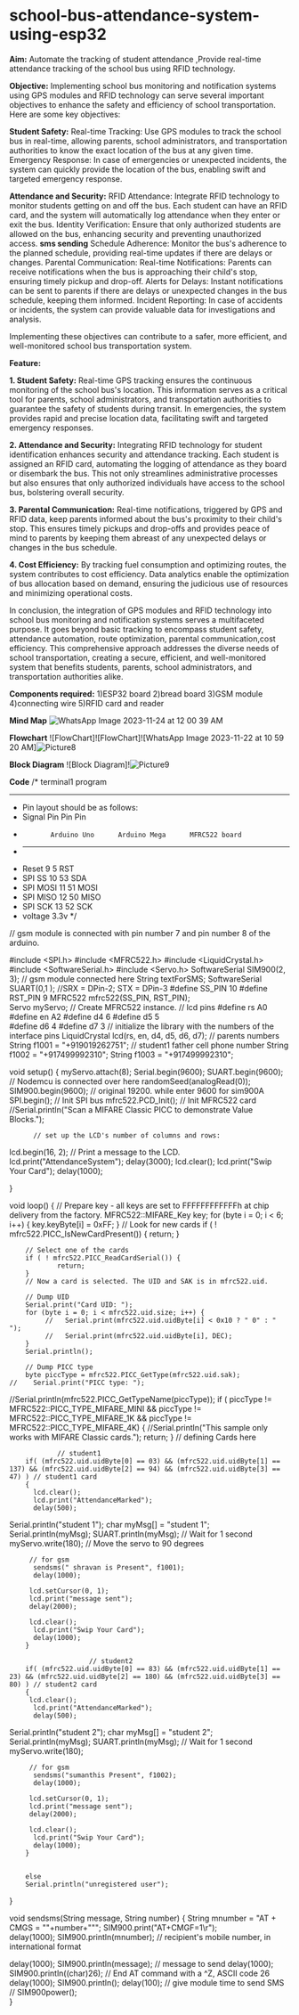 # school-bus-attendance-system-using-esp32
 **Aim:**
 Automate the tracking of student attendance ,Provide real-time attendance tracking of the school bus using RFID technology. 

**Objective:**
Implementing school bus monitoring and notification systems using GPS modules and RFID technology can serve several important objectives to enhance the safety and efficiency of school transportation. Here are some key objectives:

**Student Safety:**
Real-time Tracking: Use GPS modules to track the school bus in real-time, allowing parents, school administrators, and transportation authorities to know the exact location of the bus at any given time.
Emergency Response: In case of emergencies or unexpected incidents, the system can quickly provide the location of the bus, enabling swift and targeted emergency response.

**Attendance and Security:**
RFID Attendance: Integrate RFID technology to monitor students getting on and off the bus. Each student can have an RFID card, and the system will automatically log attendance when they enter or exit the bus.
Identity Verification: Ensure that only authorized students are allowed on the bus, enhancing security and preventing unauthorized access.
**sms sending**
Schedule Adherence: Monitor the bus's adherence to the planned schedule, providing real-time updates if there are delays or changes.
Parental Communication:
Real-time Notifications: Parents can receive notifications when the bus is approaching their child's stop, ensuring timely pickup and drop-off.
Alerts for Delays: Instant notifications can be sent to parents if there are delays or unexpected changes in the bus schedule, keeping them informed.
Incident Reporting: In case of accidents or incidents, the system can provide valuable data for investigations and analysis.

Implementing these objectives can contribute to a safer, more efficient, and well-monitored school bus transportation system.

**Feature:** 

**1. Student Safety:**
Real-time GPS tracking ensures the continuous monitoring of the school bus's location. This information serves as a critical tool for parents, school administrators, and transportation authorities to guarantee the safety of students during transit. In emergencies, the system provides rapid and precise location data, facilitating swift and targeted emergency responses.

**2. Attendance and Security:**
Integrating RFID technology for student identification enhances security and attendance tracking. Each student is assigned an RFID card, automating the logging of attendance as they board or disembark the bus. This not only streamlines administrative processes but also ensures that only authorized individuals have access to the school bus, bolstering overall security.

**3. Parental Communication:**
Real-time notifications, triggered by GPS and RFID data, keep parents informed about the bus's proximity to their child's stop. This ensures timely pickups and drop-offs and provides peace of mind to parents by keeping them abreast of any unexpected delays or changes in the bus schedule.

**4. Cost Efficiency:**
By tracking fuel consumption and optimizing routes, the system contributes to cost efficiency. Data analytics enable the optimization of bus allocation based on demand, ensuring the judicious use of resources and minimizing operational costs.

In conclusion, the integration of GPS modules and RFID technology into school bus monitoring and notification systems serves a multifaceted purpose. It goes beyond basic tracking to encompass student safety, attendance automation, route optimization, parental communication,cost efficiency. This comprehensive approach addresses the diverse needs of school transportation, creating a secure, efficient, and well-monitored system that benefits students, parents, school administrators, and transportation authorities alike.

**Components required:**
1)ESP32 board
2)bread board
3)GSM module
4)connecting wire
5)RFID card and reader

**Mind Map**
![WhatsApp Image 2023-11-24 at 12 00 39 AM](https://github.com/Sumanthpoojaryy/school-bus-monitoring-system-using-esp32/assets/149647214/48822a00-5198-437b-87aa-43ad89853dae)




**Flowchart**
![FlowChart]![FlowChart]![WhatsApp Image 2023-11-22 at 10 59 20 AM]![Picture8](https://github.com/Sumanthpoojaryy/school-bus-monitoring-system-using-esp32/assets/149647214/5d33932a-bb31-4579-a1fa-57847c08f0b3)


**Block Diagram**
![Block Diagram]!![Picture9](https://github.com/Sumanthpoojaryy/school-bus-monitoring-system-using-esp32/assets/149647214/2e5cca5f-ee68-4d6d-b300-43a14d4b1f97)


**Code**
/* terminal1 program
 
 ----------------------------------------------------------------------------- 
 * Pin layout should be as follows:
 * Signal     Pin              Pin               Pin
 *            Arduino Uno      Arduino Mega      MFRC522 board
 * ------------------------------------------------------------
 * Reset      9                5                 RST
 * SPI SS     10               53                SDA
 * SPI MOSI   11               51                MOSI
 * SPI MISO   12               50                MISO
 * SPI SCK    13               52                SCK
 * voltage 3.3v 
 */
 
 
 // gsm module is connected with pin number 7 and pin number 8 of the arduino. 

#include <SPI.h>
#include <MFRC522.h>
#include <LiquidCrystal.h>
#include <SoftwareSerial.h>
#include <Servo.h>
SoftwareSerial SIM900(2, 3); // gsm module connected here
String textForSMS;
SoftwareSerial SUART(0,1 ); //SRX = DPin-2; STX = DPin-3
#define SS_PIN 10
#define RST_PIN 9
MFRC522 mfrc522(SS_PIN, RST_PIN);  
Servo myServo;      // Create MFRC522 instance.
// lcd pins
#define rs A0
#define en A2 
#define d4 6 
#define d5 5  
#define d6 4 
#define d7 3 
// initialize the library with the numbers of the interface pins
LiquidCrystal lcd(rs, en, d4, d5, d6, d7);
// parents numbers 
String f1001 = "+919019262751"; // student1 father cell phone number
String f1002 = "+917499992310"; 
String f1003 = "+917499992310"; 

void setup() {
  myServo.attach(8);
        Serial.begin(9600); 
         SUART.begin(9600);       // Nodemcu is connected over here
        randomSeed(analogRead(0));
        SIM900.begin(9600); // original 19200. while enter 9600 for sim900A
        SPI.begin();                // Init SPI bus
        mfrc522.PCD_Init();        // Init MFRC522 card
        //Serial.println("Scan a MIFARE Classic PICC to demonstrate Value Blocks.");
        
          // set up the LCD's number of columns and rows: 
  lcd.begin(16, 2);
  // Print a message to the LCD.
  lcd.print("AttendanceSystem");
  delay(3000); 
  lcd.clear(); 
  lcd.print("Swip Your Card"); 
  delay(1000); 
  
  
}

void loop() {
        // Prepare key - all keys are set to FFFFFFFFFFFFh at chip delivery from the factory.
        MFRC522::MIFARE_Key key;
        for (byte i = 0; i < 6; i++) {
                key.keyByte[i] = 0xFF;
        }
        // Look for new cards
        if ( ! mfrc522.PICC_IsNewCardPresent()) {
                return;
        }

        // Select one of the cards
        if ( ! mfrc522.PICC_ReadCardSerial()) {
                return;
        }
        // Now a card is selected. The UID and SAK is in mfrc522.uid.
        
        // Dump UID
        Serial.print("Card UID: ");
        for (byte i = 0; i < mfrc522.uid.size; i++) {
             //   Serial.print(mfrc522.uid.uidByte[i] < 0x10 ? " 0" : " ");
             //   Serial.print(mfrc522.uid.uidByte[i], DEC);
        } 
        Serial.println();

        // Dump PICC type
        byte piccType = mfrc522.PICC_GetType(mfrc522.uid.sak);
    //    Serial.print("PICC type: ");
//Serial.println(mfrc522.PICC_GetTypeName(piccType));
        if (        piccType != MFRC522::PICC_TYPE_MIFARE_MINI 
                &&        piccType != MFRC522::PICC_TYPE_MIFARE_1K
                &&        piccType != MFRC522::PICC_TYPE_MIFARE_4K) {
                //Serial.println("This sample only works with MIFARE Classic cards.");
                return;
        }
        // defining Cards here 
 
                // student1
        if( (mfrc522.uid.uidByte[0] == 03) && (mfrc522.uid.uidByte[1] == 137) && (mfrc522.uid.uidByte[2] == 94) && (mfrc522.uid.uidByte[3] == 47) ) // student1 card
        {
          lcd.clear();
          lcd.print("AttendanceMarked");
          delay(500); 
Serial.println("student 1");
    char myMsg[] = "student 1";
     Serial.println(myMsg); 
     SUART.println(myMsg); // Wait for 1 second
  myServo.write(180); // Move the servo to 90 degrees
        
         // for gsm   
          sendsms(" shravan is Present", f1001);
          delay(1000);   
        
         lcd.setCursor(0, 1);
         lcd.print("message sent"); 
         delay(2000); 
         
         lcd.clear(); 
          lcd.print("Swip Your Card");
          delay(1000); 
        }
        
                        // student2
        if( (mfrc522.uid.uidByte[0] == 83) && (mfrc522.uid.uidByte[1] == 23) && (mfrc522.uid.uidByte[2] == 180) && (mfrc522.uid.uidByte[3] == 80) ) // student2 card
        {
         lcd.clear();
          lcd.print("AttendanceMarked");
          delay(500); 
  Serial.println("student 2");
  char myMsg[] = "student 2";
     Serial.println(myMsg); 
     SUART.println(myMsg); // Wait for 1 second
  myServo.write(180); 
        
         // for gsm   
          sendsms("sumanthis Present", f1002);
          delay(1000);   
        
         lcd.setCursor(0, 1);
         lcd.print("message sent"); 
         delay(2000); 
         
         lcd.clear(); 
          lcd.print("Swip Your Card");
          delay(1000); 
        }
       

        else 
        Serial.println("unregistered user");

       
}


void sendsms(String message, String number)
{
String mnumber = "AT + CMGS = \""+number+"\""; 
   SIM900.print("AT+CMGF=1\r");                   
  delay(1000);
 SIM900.println(mnumber);  // recipient's mobile number, in international format
 
  delay(1000);
  SIM900.println(message);                         // message to send
  delay(1000);
  SIM900.println((char)26);                        // End AT command with a ^Z, ASCII code 26
  delay(1000); 
  SIM900.println();
  delay(100);                                     // give module time to send SMS
 // SIM900power();  
}
